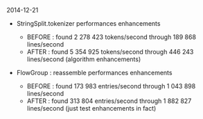 

2014-12-21

  + StringSplit.tokenizer performances enhancements
    - BEFORE : found 2 278 423 tokens/second through 189 868 lines/second 
    - AFTER  : found 5 354 925 tokens/second through 446 243 lines/second (algorithm enhancements)
    
  + FlowGroup : reassemble performances enhancements 
    - BEFORE : found 173 983 entries/second through 1 043 898 lines/second
    - AFTER  : found 313 804 entries/second through 1 882 827 lines/second (just test enhancements in fact) 